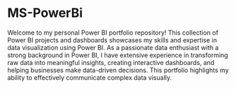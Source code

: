 # MS-PowerBi
Welcome to my personal Power BI portfolio repository! This collection of Power BI projects and dashboards showcases my skills and expertise in data visualization using Power BI. As a passionate data enthusiast with a strong background in Power BI, I have extensive experience in transforming raw data into meaningful insights, creating interactive dashboards, and helping businesses make data-driven decisions. This portfolio highlights my ability to effectively communicate complex data visually.
